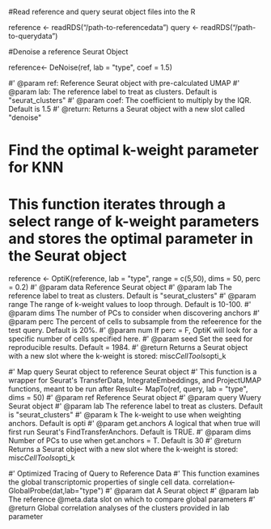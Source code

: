 #Read reference and query seurat object files into the R 

reference <- readRDS(“/path-to-referencedata”) 
query <- readRDS(“/path-to-querydata”) 

#Denoise a reference Seurat Object

reference<- DeNoise(ref, lab = "type", coef = 1.5)

#' @param ref: Reference Seurat object with pre-calculated UMAP
#' @param lab: The reference label to treat as clusters. Default is "seurat_clusters"
#' @param coef: The coefficient to multiply by the IQR. Default is 1.5
#' @return: Returns a Seurat object with a new slot called "denoise"


# Find the optimal k-weight parameter for KNN
# This function iterates through a select range of k-weight parameters and stores the optimal parameter in the Seurat object
reference <- OptiK(reference, lab = "type", range = c(5,50), dims = 50, perc = 0.2)
#' @param data Reference Seurat object 
#' @param lab The reference label to treat as clusters. Default is "seurat_clusters"
#' @param range The range of k-weight values to loop through. Default is 10-100.
#' @param dims The number of PCs to consider when discovering anchors
#' @param perc The percent of cells to subsample from the refeerence for the test query. Default is 20%.
#' @param num If perc = F, OptiK will look for a specific number of cells specified here.
#' @param seed Set the seed for reproducible results. Default = 1984.
#' @return Returns a Seurat object with a new slot where the k-weight is stored: misc$CellTools$opti_k


#' Map query Seurat object to reference Seurat object
#' This function is a wrapper for Seurat's TransferData, IntegrateEmbeddings, and ProjectUMAP functions, meant to be run after
Result<- MapTo(ref, query, lab = "type", dims = 50)
#' @param ref Reference Seurat object 
#' @param query Wuery Seurat object
#' @param lab The reference label to treat as clusters. Default is "seurat_clusters"
#' @param k The k-weight to use when weighting anchors. Default is opti
#' @param get.anchors A logical that when true will first run Seurat's FindTransferAnchors. Default is TRUE.
#' @param dims Number of PCs to use when get.anchors = T. Default is 30
#' @return Returns a Seurat object with a new slot where the k-weight is stored: misc$CellTools$opti_k


   
#' Optimized Tracing  of Query to Reference Data
#' This function examines the global transcriptomic properties of single cell data.
correlation<-GlobalProbe(dat,lab="type")
#' @param dat A Seurat object
#' @param lab The reference @meta.data slot on which to compare global parameters
#' @return Global correlation analyses of the clusters provided in lab parameter
























